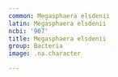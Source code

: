 ```yaml
---
common: Megasphaera elsdenii
latin: Megasphaera elsdenii
ncbi: '907'
title: Megasphaera elsdenii
group: Bacteria
image: .na.character

---
```

